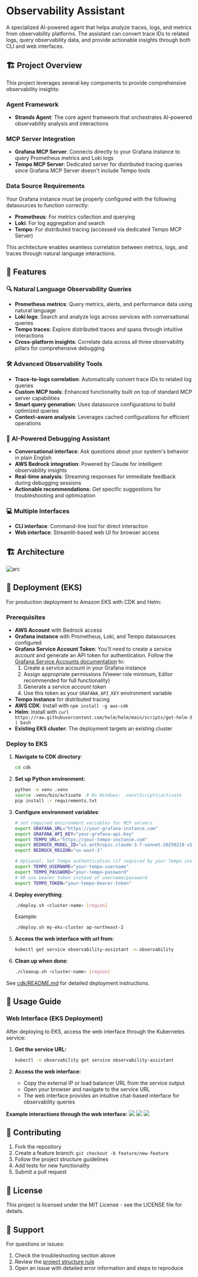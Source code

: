 # Observability Assistant

A specialized AI-powered agent that helps analyze traces, logs, and metrics from observability platforms. The assistant can convert trace IDs to related logs, query observability data, and provide actionable insights through both CLI and web interfaces.

## 🏗️ Project Overview

This project leverages several key components to provide comprehensive observability insights:

### **Agent Framework**
- **Strands Agent**: The core agent framework that orchestrates AI-powered observability analysis and interactions

### **MCP Server Integration**
- **Grafana MCP Server**: Connects directly to your Grafana instance to query Prometheus metrics and Loki logs
- **Tempo MCP Server**: Dedicated server for distributed tracing queries since Grafana MCP Server doesn't include Tempo tools

### **Data Source Requirements**
Your Grafana instance must be properly configured with the following datasources to function correctly:
- **Prometheus**: For metrics collection and querying
- **Loki**: For log aggregation and search
- **Tempo**: For distributed tracing (accessed via dedicated Tempo MCP Server)

This architecture enables seamless correlation between metrics, logs, and traces through natural language interactions.

## 🎯 Features

### 🔍 **Natural Language Observability Queries**
- **Prometheus metrics**: Query metrics, alerts, and performance data using natural language
- **Loki logs**: Search and analyze logs across services with conversational queries
- **Tempo traces**: Explore distributed traces and spans through intuitive interactions
- **Cross-platform insights**: Correlate data across all three observability pillars for comprehensive debugging

### 🛠️ **Advanced Observability Tools**
- **Trace-to-logs correlation**: Automatically convert trace IDs to related log queries
- **Custom MCP tools**: Enhanced functionality built on top of standard MCP server capabilities
- **Smart query generation**: Uses datasource configurations to build optimized queries
- **Context-aware analysis**: Leverages cached configurations for efficient operations

### 🤖 **AI-Powered Debugging Assistant**
- **Conversational interface**: Ask questions about your system's behavior in plain English
- **AWS Bedrock integration**: Powered by Claude for intelligent observability insights
- **Real-time analysis**: Streaming responses for immediate feedback during debugging sessions
- **Actionable recommendations**: Get specific suggestions for troubleshooting and optimization

### 💻 **Multiple Interfaces**
- **CLI interface**: Command-line tool for direct interaction
- **Web interface**: Streamlit-based web UI for browser access

## 🏗️ Architecture

![arc](assets/architecture.png)

## 🚀 Deployment (EKS)

For production deployment to Amazon EKS with CDK and Helm:

### Prerequisites
- **AWS Account** with Bedrock access
- **Grafana instance** with Prometheus, Loki, and Tempo datasources configured
- **Grafana Service Account Token**: You'll need to create a service account and generate an API token for authentication. Follow the [Grafana Service Accounts documentation](https://grafana.com/docs/grafana/latest/administration/service-accounts/) to:
  1. Create a service account in your Grafana instance
  2. Assign appropriate permissions (Viewer role minimum, Editor recommended for full functionality)
  3. Generate a service account token
  4. Use this token as your `GRAFANA_API_KEY` environment variable
- **Tempo instance** for distributed tracing
- **AWS CDK**: Install with `npm install -g aws-cdk`
- **Helm**: Install with `curl https://raw.githubusercontent.com/helm/helm/main/scripts/get-helm-3 | bash`
- **Existing EKS cluster**: The deployment targets an existing cluster

### Deploy to EKS

1. **Navigate to CDK directory**:
   ```bash
   cd cdk
   ```

2. **Set up Python environment**:
   ```bash
   python -m venv .venv
   source .venv/bin/activate  # On Windows: .venv\Scripts\activate
   pip install -r requirements.txt
   ```

3. **Configure environment variables**:
   ```bash
   # Set required environment variables for MCP servers
   export GRAFANA_URL="https://your-grafana-instance.com"
   export GRAFANA_API_KEY="your-grafana-api-key"
   export TEMPO_URL="https://your-tempo-instance.com"
   export BEDROCK_MODEL_ID="us.anthropic.claude-3-7-sonnet-20250219-v1:0"
   export BEDROCK_REGION="us-east-1"
   
   # Optional: Set Tempo authentication (if required by your Tempo instance)
   export TEMPO_USERNAME="your-tempo-username"
   export TEMPO_PASSWORD="your-tempo-password"
   # OR use bearer token instead of username/password
   export TEMPO_TOKEN="your-tempo-bearer-token"
   ```

4. **Deploy everything**:
   ```bash
   ./deploy.sh <cluster-name> [region]
   ```

   Example:
   ```bash
   ./deploy.sh my-eks-cluster ap-northeast-2
   ```

5. **Access the web interface with url from**:
   ```bash
   kubectl get service observability-assistant -n observability
   ```

6. **Clean up when done**:
   ```bash
   ./cleanup.sh <cluster-name> [region]
   ```

See [cdk/README.md](cdk/README.md) for detailed deployment instructions.

## 📖 Usage Guide

### Web Interface (EKS Deployment)

After deploying to EKS, access the web interface through the Kubernetes service:

1. **Get the service URL:**
   ```bash
   kubectl -n observability get service observability-assistant
   ```

2. **Access the web interface:**
   - Copy the external IP or load balancer URL from the service output
   - Open your browser and navigate to the service URL
   - The web interface provides an intuitive chat-based interface for observability queries

**Example interactions through the web interface:**
![](assets/web_interface.png)
![](assets/web_interface_2.png)
![](assets/web_interface_3.png)


## 🤝 Contributing

1. Fork the repository
2. Create a feature branch: `git checkout -b feature/new-feature`
3. Follow the project structure guidelines
4. Add tests for new functionality
5. Submit a pull request

## 📄 License

This project is licensed under the MIT License - see the LICENSE file for details.

## 🙋 Support

For questions or issues:
1. Check the troubleshooting section above
2. Review the [project structure rule](.cursor/rules/project-structure.mdc)
3. Open an issue with detailed error information and steps to reproduce 